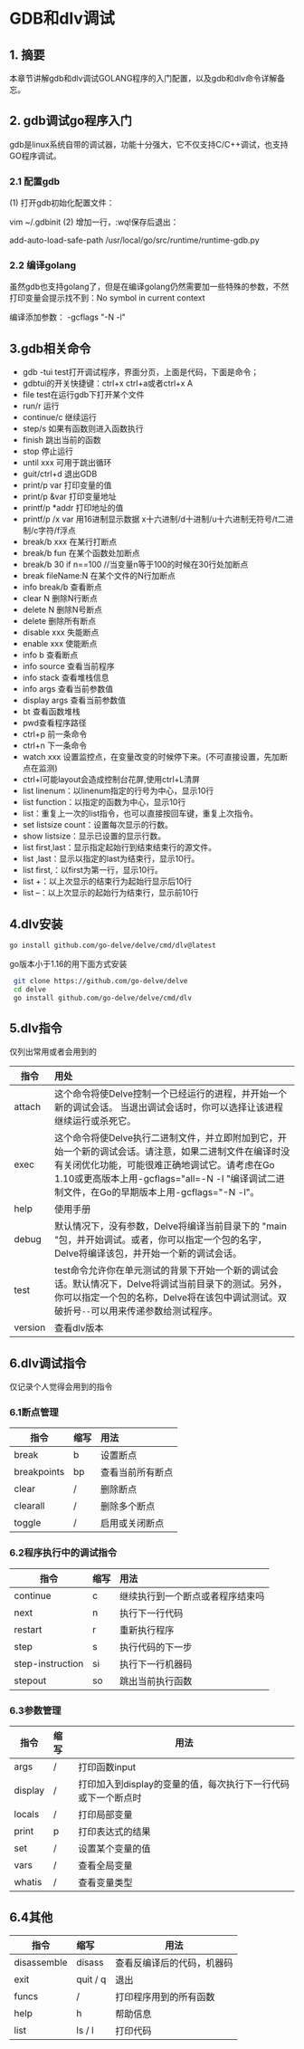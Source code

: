 # GDB和dlv调试

## 1. 摘要

本章节讲解gdb和dlv调试GOLANG程序的入门配置，以及gdb和dlv命令详解备忘。

## 2. gdb调试go程序入门

gdb是linux系统自带的调试器，功能十分强大，它不仅支持C/C++调试，也支持GO程序调试。

### 2.1 配置gdb

(1) 打开gdb初始化配置文件：

vim ~/.gdbinit
(2) 增加一行，:wq!保存后退出：

add-auto-load-safe-path /usr/local/go/src/runtime/runtime-gdb.py

### 2.2 编译golang

虽然gdb也支持golang了，但是在编译golang仍然需要加一些特殊的参数，不然打印变量会提示找不到：No symbol in current context

编译添加参数： -gcflags "-N -l"

## 3.gdb相关命令

- gdb -tui test打开调试程序，界面分页，上面是代码，下面是命令；
- gdbtui的开关快捷键：ctrl+x ctrl+a或者ctrl+x A
- file test在运行gdb下打开某个文件
- run/r 运行
- continue/c 继续运行
- step/s 如果有函数则进入函数执行
- finish 跳出当前的函数
- stop 停止运行
- until xxx 可用于跳出循环
- guit/ctrl+d 退出GDB
- print/p var 打印变量的值
- print/p &var 打印变量地址
- printf/p *addr 打印地址的值
- printf/p /x var 用16进制显示数据 x十六进制/d十进制/u十六进制无符号/t二进制/c字符/f浮点
- break/b xxx 在某行打断点
- break/b fun 在某个函数处加断点
- break/b 30 if n==100 //当变量n等于100的时候在30行处加断点
- break fileName:N 在某个文件的N行加断点
- info break/b 查看断点
- clear N 删除N行断点
- delete N 删除N号断点
- delete 删除所有断点
- disable xxx 失能断点
- enable xxx 使能断点
- info b 查看断点
- info source 查看当前程序
- info stack 查看堆栈信息
- info args 查看当前参数值
- display args 查看当前参数值
- bt 查看函数堆栈
- pwd查看程序路径
- ctrl+p 前一条命令
- ctrl+n 下一条命令
- watch xxx 设置监控点，在变量改变的时候停下来。(不可直接设置，先加断点在监测)
- ctrl+l可能layout会造成控制台花屏,使用ctrl+L清屏
- list linenum：以linenum指定的行号为中心，显示10行
- list function：以指定的函数为中心，显示10行
- list：重复上一次的list指令，也可以直接按回车键，重复上次指令。
- set listsize count：设置每次显示的行数。
- show listsize：显示已设置的显示行数。
- list first,last：显示指定起始行到结束结束行的源文件。
- list ,last：显示以指定的last为结束行，显示10行。
- list first,：以first为第一行，显示10行。
- list +：以上次显示的结束行为起始行显示后10行
- list –：以上次显示的起始行为结束行，显示前10行

## 4.dlv安装

```bash
go install github.com/go-delve/delve/cmd/dlv@latest
```

go版本小于1.16的用下面方式安装

```bash
 git clone https://github.com/go-delve/delve
 cd delve
 go install github.com/go-delve/delve/cmd/dlv
```

## 5.dlv指令

仅列出常用或者会用到的

|指令 |用处|
|----|:---|
|attach |这个命令将使Delve控制一个已经运行的进程，并开始一个新的调试会话。 当退出调试会话时，你可以选择让该进程继续运行或杀死它。|
|exec |这个命令将使Delve执行二进制文件，并立即附加到它，开始一个新的调试会话。请注意，如果二进制文件在编译时没有关闭优化功能，可能很难正确地调试它。请考虑在Go 1.10或更高版本上用-gcflags="all=-N -l "编译调试二进制文件，在Go的早期版本上用-gcflags="-N -l"。|
|help |使用手册|
|debug |默认情况下，没有参数，Delve将编译当前目录下的 "main "包，并开始调试。或者，你可以指定一个包的名字，Delve将编译该包，并开始一个新的调试会话。|
|test |test命令允许你在单元测试的背景下开始一个新的调试会话。默认情况下，Delve将调试当前目录下的测试。另外，你可以指定一个包的名称，Delve将在该包中调试测试。双破折号`--`可以用来传递参数给测试程序。|
|version |查看dlv版本|

## 6.dlv调试指令

仅记录个人觉得会用到的指令

### 6.1断点管理

|指令 |缩写| 用法|
|----|:---|:---|
|break |b| 设置断点|
|breakpoints |bp| 查看当前所有断点|
|clear |/| 删除断点|
|clearall |/| 删除多个断点|
|toggle |/| 启用或关闭断点|

### 6.2程序执行中的调试指令

|指令| 缩写| 用法|
|---|:----|:---|
|continue |c| 继续执行到一个断点或者程序结束吗|
|next |n| 执行下一行代码|
|restart |r| 重新执行程序|
|step |s| 执行代码的下一步|
|step-instruction |si| 执行下一行机器码|
|stepout |so| 跳出当前执行函数|

### 6.3参数管理

|指令 |缩写| 用法|
|----|:---|----|
|args |/| 打印函数input|
|display |/| 打印加入到display的变量的值，每次执行下一行代码或下一个断点时|
|locals |/| 打印局部变量|
|print |p| 打印表达式的结果|
|set |/| 设置某个变量的值|
|vars |/| 查看全局变量|
|whatis |/| 查看变量类型|

## 6.4其他

|指令 |缩写| 用法|
|-------|:--|-----|
|disassemble |disass|查看反编译后的代码，机器码|
|exit| quit / q| 退出|
|funcs |/| 打印程序用到的所有函数|
|help |h| 帮助信息|
list |ls / l |打印代码|
